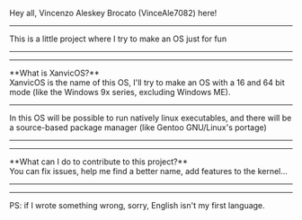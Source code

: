 Hey all, Vincenzo Aleskey Brocato (VinceAle7082) here! <hr>
This is a little project where I try to make an OS just for fun <hr>
<hr>
**What is XanvicOS?**
<br>
XanvicOS is the name of this OS, I'll try to make an OS with a 16 and 64 bit mode (like the Windows 9x series, excluding Windows ME). <hr>
In this OS will be possible to run natively linux executables, and there will be a source-based package manager (like Gentoo GNU/Linux's portage) <hr>
<hr>
**What can I do to contribute to this project?**
<br>
You can fix issues, help me find a better name, add features to the kernel...
<hr>
<hr>
PS: if I wrote something wrong, sorry, English isn't my first language. 